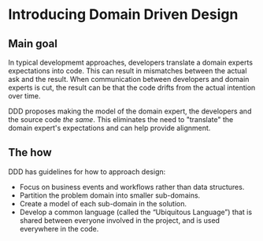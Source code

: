 # Introducing Domain Driven Design

## Main goal

In typical developmemt approaches, developers translate a domain experts expectations into code. This can result in mismatches between the actual ask and the result. When communication between developers and domain experts is cut, the result can be that the code drifts from the actual intention over time.

DDD proposes making the model of the domain expert, the developers and the source code *the same*. This eliminates the need to "translate" the domain expert's expectations and can help provide alignment.

## The how

DDD has guidelines for how to approach design:

- Focus on business events and workflows rather than data structures.- Partition the problem domain into smaller sub-domains.- Create a model of each sub-domain in the solution.- Develop a common language (called the “Ubiquitous Language”) that isshared between everyone involved in the project, and is used everywhere in the code.